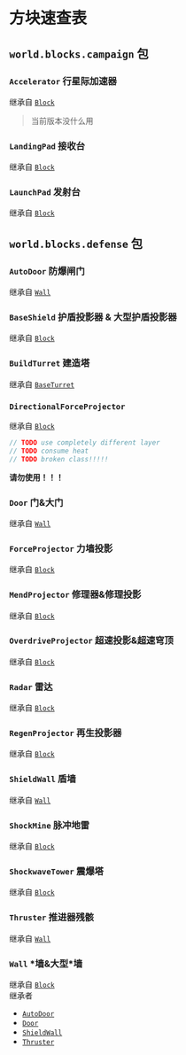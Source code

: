 # 方块速查表

## `world.blocks.campaign` 包

### `Accelerator` 行星际加速器

继承自 [`Block`]()
> 当前版本没什么用

### `LandingPad` 接收台

继承自 [`Block`]()

### `LaunchPad` 发射台

继承自 [`Block`]()

## `world.blocks.defense` 包

### `AutoDoor` 防爆闸门

继承自 [`Wall`](#wall-墙大型墙)

### `BaseShield` 护盾投影器 & 大型护盾投影器

继承自 [`Block`]()

### `BuildTurret` 建造塔

继承自 [`BaseTurret`]()

### `DirectionalForceProjector`

继承自 [`Block`]()

```java
// TODO use completely different layer
// TODO consume heat
// TODO broken class!!!!!
```
**请勿使用！！！**

### `Door` 门&大门

继承自 [`Wall`](#wall-墙大型墙)

### `ForceProjector` 力墙投影

继承自 [`Block`]()

### `MendProjector` 修理器&修理投影

继承自 [`Block`]()

### `OverdriveProjector` 超速投影&超速穹顶

继承自 [`Block`]()

### `Radar` 雷达

继承自 [`Block`]()

### `RegenProjector` 再生投影器

继承自 [`Block`]()

### `ShieldWall` 盾墙

继承自 [`Wall`](#wall-墙大型墙)

### `ShockMine` 脉冲地雷

继承自 [`Block`]()

### `ShockwaveTower` 震爆塔

继承自 [`Block`]()

### `Thruster` 推进器残骸

继承自 [`Wall`](#wall-墙大型墙)

### `Wall` \*墙&大型\*墙

继承自 [`Block`]() <br>
继承者
- [`AutoDoor`](#autodoor-防爆闸门)
- [`Door`](#door-门大门)
- [`ShieldWall`](#shieldwall-盾墙)
- [`Thruster`](#thruster-推进器残骸)

